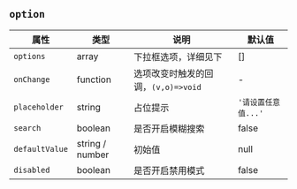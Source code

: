 ## `option`
属性|类型|说明|默认值
---|---|---|---
`options` | array | 下拉框选项，详细见下 | []
`onChange` | function | 选项改变时触发的回调，`(v,o)=>void` | -
`placeholder` | string | 占位提示 | `'请设置任意值...'`
`search` | boolean | 是否开启模糊搜索 | false
`defaultValue` | string / number | 初始值 | null
`disabled` | boolean | 是否开启禁用模式 | false
